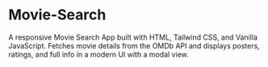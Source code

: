 # Movie-Search
A responsive Movie Search App built with HTML, Tailwind CSS, and Vanilla JavaScript. Fetches movie details from the OMDb API and displays posters, ratings, and full info in a modern UI with a modal view.
